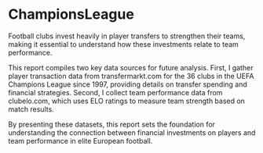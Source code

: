 # ChampionsLeague

Football clubs invest heavily in player transfers to strengthen their teams, making it essential to understand how these investments relate to team performance.

This report compiles two key data sources for future analysis. First, I gather player transaction data from transfermarkt.com for the 36 clubs in the UEFA Champions League since 1997, providing details on transfer spending and financial strategies. Second, I collect team performance data from clubelo.com, which uses ELO ratings to measure team strength based on match results.

By presenting these datasets, this report sets the foundation for understanding the connection between financial investments on players and team performance in elite European football.
